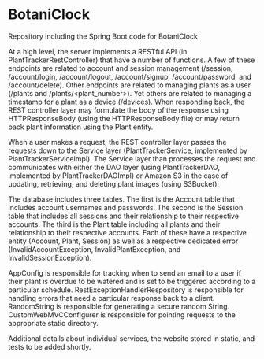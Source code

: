 # BotaniClock
Repository including the Spring Boot code for BotaniClock

At a high level, the server implements a RESTful API (in PlantTrackerRestController) that have a number of functions. A few of these endpoints are related to account and session management (/session, /account/login, /account/logout, /account/signup, /account/password, and /account/delete). Other endpoints are related to managing plants as a user (/plants and /plants/<plant_number>). Yet others are related to managing a timestamp for a plant as a device (/devices). When responding back, the REST controller layer may formulate the body of the response using HTTPResponseBody (using the HTTPResponseBody file) or may return back plant information using the Plant entity.

When a user makes a request, the REST controller layer passes the requests down to the Service layer (PlantTrackerService, implemented by PlantTrackerServiceImpl). The Service layer than processes the request and communicates with either the DAO layer (using PlantTrackerDAO, implemented by PlantTrackerDAOImpl) or Amazon S3 in the case of updating, retrieving, and deleting plant images (using S3Bucket).

The database includes three tables. The first is the Account table that includes account usernames and passwords. The second is the Session table that includes all sessions and their relationship to their respective accounts. The third is the Plant table including all plants and their relationship to their respective accounts. Each of these have a respective entity (Account, Plant, Session) as well as a respective dedicated error (InvalidAccountException, InvalidPlantException, and InvalidSessionException).

AppConfig is responsible for tracking when to send an email to a user if their plant is overdue to be watered and is set to be triggered according to a particular schedule. RestExceptionHandlerRespository is responsible for handling errors that need a particular response back to a client. RandomString is responsible for generating a secure random String. CustomWebMVCConfigurer is responsible for pointing requests to the appropriate static directory.

Additional details about individual services, the website stored in static, and tests to be added shortly.
